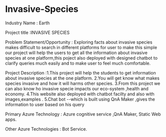 # Invasive-Species
Industry Name : Earth

Project title :INVASIVE SPECIES 

Problem Statement/Opportunity : Exploring facts about invasive species makes difficult to search in different platforms  for user to make this simple our project will help the users to get all the information about invasive species at one platform,this poject also deployed with designed chatbot to clarify queries much easily and to make user to feel much comfortable.

Project  Description :1.This project will help the students to get information about invasive species at the one platform.  2.You will get know what makes species invasive and how it will harms other species.  3.From this project we can also know ho invasive specie impacts our eco-system ,health and economy.  4.This website also deployed with chatbot facilty and also with images,examples . 5.Chat bot --which is built using QnA Maker ,gives the information to user based on his query

Primary Azure Technology : Azure cognitive service ,QnA Maker, Static Web apps.

Other Azure Technologies : Bot Service.

